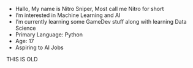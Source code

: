 - Hallo, My name is Nitro Sniper, Most call me Nitro for short
- I’m interested in Machine Learning and AI
- I’m currently learning some GameDev stuff along with learning Data Science
- Primary Language: Python
- Age: 17
- Aspiring to AI Jobs
<!---
NitroSniper/NitroSniper is a ✨ special ✨ repository because its `README.md` (this file) appears on your GitHub profile.
You can click the Preview link to take a look at your changes
--->


THIS IS OLD
